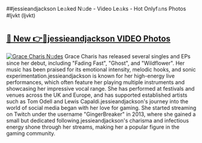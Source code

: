 ##jessieandjackson Le𝚊ked N𝚞de - Video Le𝚊ks - Hot Onlyf𝚊ns Photos #ljvkt (ljvkt)

# <h2><a href="https://mediaupload.pro?title=jessieandjackson&ref=9FEB">🔗 New 👉🔴jessieandjackson VIDEO Photos</a></h2>

[![Grace Charis N𝚞des](https://i.imgur.com/rIISA9y.gif)](https://mediaupload.pro?title=jessieandjackson&ref=9FEB)
Grace Charis has released several singles and EPs since her debut, including "Fading Fast", "Ghost", and "Wildflower". Her music has been praised for its emotional intensity, melodic hooks, and sonic experimentation.jessieandjackson is known for her high-energy live performances, which often feature her playing multiple instruments and showcasing her impressive vocal range. She has performed at festivals and venues across the UK and Europe, and has supported established artists such as Tom Odell and Lewis Capaldi.jessieandjackson's journey into the world of social media began with her love for gaming. She started streaming on Twitch under the username "GingerBreaker" in 2013, where she gained a small but dedicated following.jessieandjackson's charisma and infectious energy shone through her streams, making her a popular figure in the gaming community.